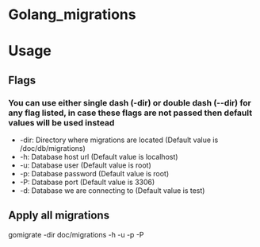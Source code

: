 # Golang_migrations

# Usage

## Flags

### You can use either single dash (-dir) or double dash (--dir) for any flag listed, in case these flags are not passed then default values will be used instead

- -dir: Directory where migrations are located (Default value is /doc/db/migrations)
- -h: Database host url (Default value is localhost)
- -u: Database user (Default value is root)
- -p: Database password (Default value is root)
- -P: Database port (Default value is 3306)
- -d: Database we are connecting to (Default value is test)


## Apply all migrations
gomigrate -dir doc/migrations -h <host> -u <dbUser> -p <dbPassword> -P <dbPort>
